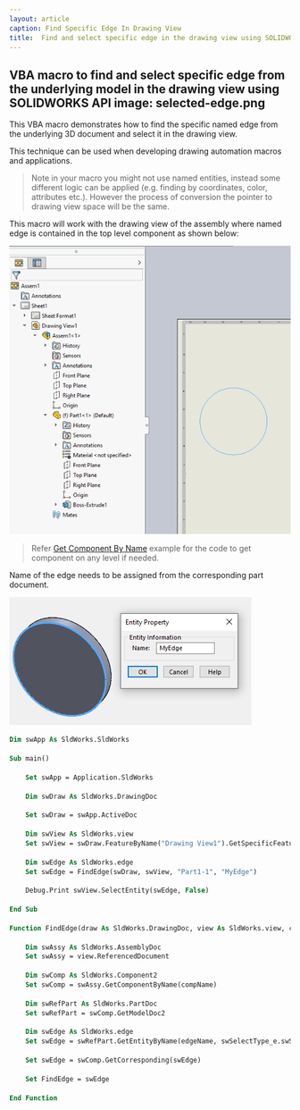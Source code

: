 ```yaml
---
layout: article
caption: Find Specific Edge In Drawing View
title:  Find and select specific edge in the drawing view using SOLIDWORKS API
---
```

 VBA macro to find and select specific edge from the underlying model in the drawing view using SOLIDWORKS API
image: selected-edge.png
---
This VBA macro demonstrates how to find the specific named edge from the underlying 3D document and select it in the drawing view.

This technique can be used when developing drawing automation macros and applications.

> Note in your macro you might not use named entities, instead some different logic can be applied (e.g. finding by coordinates, color, attributes etc.). However the process of conversion the pointer to drawing view space will be the same.

This macro will work with the drawing view of the assembly where named edge is contained in the top level component as shown below:

![Edge selected in the drawing view](selected-edge.png)

> Refer [Get Component By Name](/docs/codestack/solidworks-api/document/assembly/components/get-by-name/) example for the code to get component on any level if needed.

Name of the edge needs to be assigned from the corresponding part document.

![Name of the edge assigned in the part](edge-name.png)

~~~ vb
Dim swApp As SldWorks.SldWorks

Sub main()

    Set swApp = Application.SldWorks
    
    Dim swDraw As SldWorks.DrawingDoc
        
    Set swDraw = swApp.ActiveDoc
    
    Dim swView As SldWorks.view
    Set swView = swDraw.FeatureByName("Drawing View1").GetSpecificFeature()
    
    Dim swEdge As SldWorks.edge
    Set swEdge = FindEdge(swDraw, swView, "Part1-1", "MyEdge")
    
    Debug.Print swView.SelectEntity(swEdge, False)
    
End Sub

Function FindEdge(draw As SldWorks.DrawingDoc, view As SldWorks.view, compName As String, edgeName As String) As SldWorks.edge
    
    Dim swAssy As SldWorks.AssemblyDoc
    Set swAssy = view.ReferencedDocument
    
    Dim swComp As SldWorks.Component2
    Set swComp = swAssy.GetComponentByName(compName)
    
    Dim swRefPart As SldWorks.PartDoc
    Set swRefPart = swComp.GetModelDoc2
    
    Dim swEdge As SldWorks.edge
    Set swEdge = swRefPart.GetEntityByName(edgeName, swSelectType_e.swSelEDGES)
    
    Set swEdge = swComp.GetCorresponding(swEdge)
    
    Set FindEdge = swEdge
    
End Function
~~~

